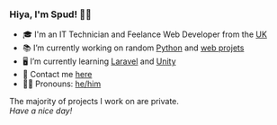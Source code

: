 ### Hiya, I'm Spud! 👋🏻

- 🎓 I'm an IT Technician and Feelance Web Developer from the <a href="https://www.youtube.com/watch?v=dQw4w9WgXcQ">UK</a>
- 📚 I’m currently working on random <a href="https://www.python.org/">Python</a> and <a href="https://spudyt.xyz">web projets</a>
- 🖥️ I’m currently learning <a href="https://laravel.com/">Laravel</a> and <a href="https://laravel.com/">Unity</a>
- 💬 Contact me <a href="https://spudyt.xyz">here</a>
- 👦🏻 Pronouns: <a href="https://github.com/Spud18">he/him</a>

The majority of projects I work on are private.
<br>*Have a nice day!*
